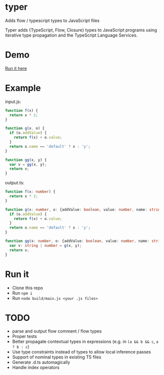 # typer
Adds flow / typescript types to JavaScript files

Typer adds {TypeScript, Flow, Closure} types to JavaScript programs using iterative type propagation and the TypeScript Language Services.

# Demo

[Run it here](http://ochafik.com/assets/typer-demo.html)

# Example

input.js:
    
```js
function f(x) {
  return x * 2;
}

function g(x, o) {
  if (o.addValue) {
    return f(x) + o.value;
  }
  return o.name == 'default' ? x : 'y';
}

function gg(x, y) {
  var v = gg(x, y);
  return v;
}
```

output.ts:

```ts    
function f(x: number) {
  return x * 2;
}

function g(x: number, o: {addValue: boolean, value: number, name: string}): number | string {
  if (o.addValue) {
    return f(x) + o.value;
  }
  return o.name == 'default' ? x : 'y';
}

function gg(x: number, o: {addValue: boolean, value: number, name: string}) {
  var v: string | number = g(x, y);
  return v;
}
```

# Run it

- Clone this repo
- Run `npm i`
- Run `node build/main.js <your .js files>`

# TODO

- parse and output flow comment / flow types
- Proper tests
- Better propagate contextual types in expressions (e.g. in `(a && b && c`, `a ? b : c`)
- Use type constraints instead of types to allow local inference passes
- Support of nominal types in existing TS files
- Generate .d.ts automagically
- Handle index operators
